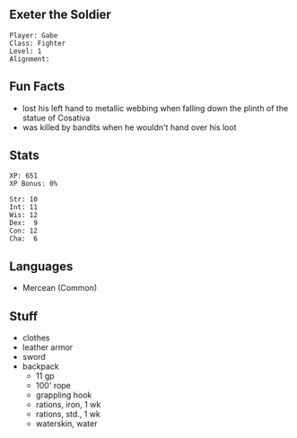 
## Exeter the Soldier

    Player: Gabe
    Class: Fighter
    Level: 1
    Alignment: 

## Fun Facts

* lost his left hand to metallic webbing when falling down the plinth of the
  statue of Cosativa
* was killed by bandits when he wouldn't hand over his loot

## Stats

    XP: 651
    XP Bonus: 0%

    Str: 10
    Int: 11
    Wis: 12
    Dex:  9
    Con: 12
    Cha:  6

## Languages

- Mercean (Common)

## Stuff

* clothes
* leather armor
* sword
* backpack
  * 11 gp
  * 100' rope
  * grappling hook
  * rations, iron, 1 wk
  * rations, std., 1 wk
  * waterskin, water

